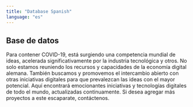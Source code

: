 ```yaml
---
title: "Database Spanish"
language: "es"
---
```


## Base de datos

Para contener COVID-19, está surgiendo una competencia mundial de ideas, acelerada significativamente por la industria tecnológica y otros. No solo estamos reuniendo los recursos y capacidades de la economía digital alemana. También buscamos y promovemos el intercambio abierto con otras iniciativas digitales para que prevalezcan las ideas con el mayor potencial. Aquí encontrará emocionantes iniciativas y tecnologías digitales de todo el mundo, actualizadas continuamente. Si desea agregar más proyectos a este escaparate, contáctenos.
